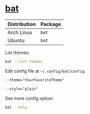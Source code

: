 # [bat](https://github.com/sharkdp/bat)

| Distribution | Package |
| ------------ | ------- |
| Arch Linux   | `bat`   |
| Ubuntu       | `bat`   |

List themes:

```sh
bat --list-themes
```

Edit config file at `~/.config/bat/config`:

```txt
--theme="YourFavoriteTheme"

--style="plain"
```

See more config option:

```sh
bat --help
```
